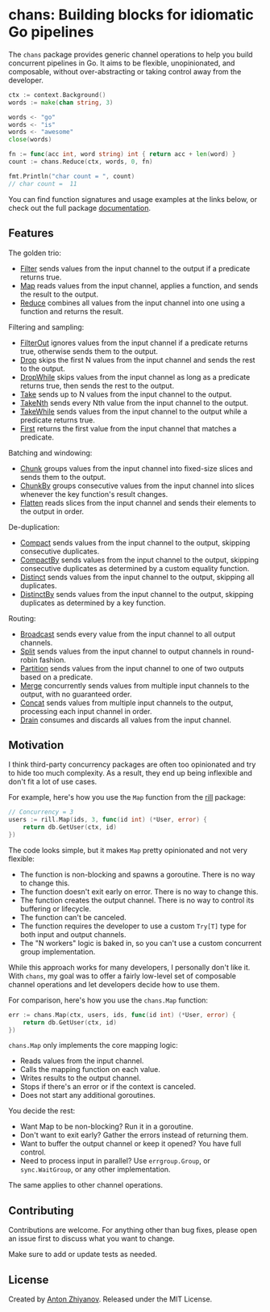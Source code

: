 # chans: Building blocks for idiomatic Go pipelines

The `chans` package provides generic channel operations to help you build concurrent pipelines in Go. It aims to be flexible, unopinionated, and composable, without over-abstracting or taking control away from the developer.

```go
ctx := context.Background()
words := make(chan string, 3)

words <- "go"
words <- "is"
words <- "awesome"
close(words)

fn := func(acc int, word string) int { return acc + len(word) }
count := chans.Reduce(ctx, words, 0, fn)

fmt.Println("char count = ", count)
// char count =  11
```

You can find function signatures and usage examples at the links below, or check out the full package [documentation](https://pkg.go.dev/github.com/nalgeon/chans).

## Features

The golden trio:

-   [Filter](https://pkg.go.dev/github.com/nalgeon/chans#Filter) sends values from the input channel to the output if a predicate returns true.
-   [Map](https://pkg.go.dev/github.com/nalgeon/chans#Map) reads values from the input channel, applies a function, and sends the result to the output.
-   [Reduce](https://pkg.go.dev/github.com/nalgeon/chans#Reduce) combines all values from the input channel into one using a function and returns the result.

Filtering and sampling:

-   [FilterOut](https://pkg.go.dev/github.com/nalgeon/chans#FilterOut) ignores values from the input channel if a predicate returns true, otherwise sends them to the output.
-   [Drop](https://pkg.go.dev/github.com/nalgeon/chans#Drop) skips the first N values from the input channel and sends the rest to the output.
-   [DropWhile](https://pkg.go.dev/github.com/nalgeon/chans#DropWhile) skips values from the input channel as long as a predicate returns true, then sends the rest to the output.
-   [Take](https://pkg.go.dev/github.com/nalgeon/chans#Take) sends up to N values from the input channel to the output.
-   [TakeNth](https://pkg.go.dev/github.com/nalgeon/chans#TakeNth) sends every Nth value from the input channel to the output.
-   [TakeWhile](https://pkg.go.dev/github.com/nalgeon/chans#TakeWhile) sends values from the input channel to the output while a predicate returns true.
-   [First](https://pkg.go.dev/github.com/nalgeon/chans#First) returns the first value from the input channel that matches a predicate.

Batching and windowing:

-   [Chunk](https://pkg.go.dev/github.com/nalgeon/chans#Chunk) groups values from the input channel into fixed-size slices and sends them to the output.
-   [ChunkBy](https://pkg.go.dev/github.com/nalgeon/chans#ChunkBy) groups consecutive values from the input channel into slices whenever the key function's result changes.
-   [Flatten](https://pkg.go.dev/github.com/nalgeon/chans#Flatten) reads slices from the input channel and sends their elements to the output in order.

De-duplication:

-   [Compact](https://pkg.go.dev/github.com/nalgeon/chans#Compact) sends values from the input channel to the output, skipping consecutive duplicates.
-   [CompactBy](https://pkg.go.dev/github.com/nalgeon/chans#CompactBy) sends values from the input channel to the output, skipping consecutive duplicates as determined by a custom equality function.
-   [Distinct](https://pkg.go.dev/github.com/nalgeon/chans#Distinct) sends values from the input channel to the output, skipping all duplicates.
-   [DistinctBy](https://pkg.go.dev/github.com/nalgeon/chans#DistinctBy) sends values from the input channel to the output, skipping duplicates as determined by a key function.

Routing:

-   [Broadcast](https://pkg.go.dev/github.com/nalgeon/chans#Broadcast) sends every value from the input channel to all output channels.
-   [Split](https://pkg.go.dev/github.com/nalgeon/chans#Split) sends values from the input channel to output channels in round-robin fashion.
-   [Partition](https://pkg.go.dev/github.com/nalgeon/chans#Partition) sends values from the input channel to one of two outputs based on a predicate.
-   [Merge](https://pkg.go.dev/github.com/nalgeon/chans#Merge) concurrently sends values from multiple input channels to the output, with no guaranteed order.
-   [Concat](https://pkg.go.dev/github.com/nalgeon/chans#Concat) sends values from multiple input channels to the output, processing each input channel in order.
-   [Drain](https://pkg.go.dev/github.com/nalgeon/chans#Drain) consumes and discards all values from the input channel.

## Motivation

I think third-party concurrency packages are often too opinionated and try to hide too much complexity. As a result, they end up being inflexible and don't fit a lot of use cases.

For example, here's how you use the `Map` function from the [rill](https://github.com/destel/rill) package:

```go
// Concurrency = 3
users := rill.Map(ids, 3, func(id int) (*User, error) {
    return db.GetUser(ctx, id)
})
```

The code looks simple, but it makes `Map` pretty opinionated and not very flexible:

-   The function is non-blocking and spawns a goroutine. There is no way to change this.
-   The function doesn't exit early on error. There is no way to change this.
-   The function creates the output channel. There is no way to control its buffering or lifecycle.
-   The function can't be canceled.
-   The function requires the developer to use a custom `Try[T]` type for both input and output channels.
-   The "N workers" logic is baked in, so you can't use a custom concurrent group implementation.

While this approach works for many developers, I personally don't like it. With `chans`, my goal was to offer a fairly low-level set of composable channel operations and let developers decide how to use them.

For comparison, here's how you use the `chans.Map` function:

```go
err := chans.Map(ctx, users, ids, func(id int) (*User, error) {
    return db.GetUser(ctx, id)
})
```

`chans.Map` only implements the core mapping logic:

-   Reads values from the input channel.
-   Calls the mapping function on each value.
-   Writes results to the output channel.
-   Stops if there's an error or if the context is canceled.
-   Does not start any additional goroutines.

You decide the rest:

-   Want Map to be non-blocking? Run it in a goroutine.
-   Don't want to exit early? Gather the errors instead of returning them.
-   Want to buffer the output channel or keep it opened? You have full control.
-   Need to process input in parallel? Use `errgroup.Group`, or `sync.WaitGroup`, or any other implementation.

The same applies to other channel operations.

## Contributing

Contributions are welcome. For anything other than bug fixes, please open an issue first to discuss what you want to change.

Make sure to add or update tests as needed.

## License

Created by [Anton Zhiyanov](https://antonz.org/). Released under the MIT License.
